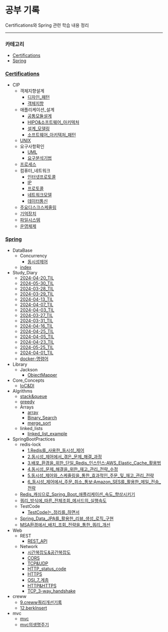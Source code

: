 # 공부 기록

Certifications와 Spring 관련 학습 내용 정리

---

### 카테고리
- [Certifications](./Certifications)
- [Spring](./Spring)

### [Certifications](./Certifications)
- CIP
  - 객체지향설계
    - [디자인_패턴](./Certifications/CIP/객체지향설계/디자인_패턴.md)
    - [객체지향](./Certifications/CIP/객체지향설계/객체지향.md)
  - 애플리케이션_설계
    - [공통모듈설계](./Certifications/CIP/애플리케이션_설계/공통모듈설계.md)
    - [HIPO&소프트웨어_아키텍처](./Certifications/CIP/애플리케이션_설계/HIPO&소프트웨어_아키텍처.md)
    - [설계_모델링](./Certifications/CIP/애플리케이션_설계/설계_모델링.md)
    - [소프트웨어_아키텍처_패턴](./Certifications/CIP/애플리케이션_설계/소프트웨어_아키텍처_패턴.md)
  - [UNIX](./Certifications/CIP/UNIX.md)
  - 요구사항확인
    - [UML](./Certifications/CIP/요구사항확인/UML.md)
    - [요구분석기법](./Certifications/CIP/요구사항확인/요구분석기법.md)
  - [프로세스](./Certifications/CIP/프로세스.md)
  - 컴퓨터_네트워크
    - [인터넷프로토콜](./Certifications/CIP/컴퓨터_네트워크/인터넷프로토콜.md)
    - [IP](./Certifications/CIP/컴퓨터_네트워크/IP.md)
    - [프로토콜](./Certifications/CIP/컴퓨터_네트워크/프로토콜.md)
    - [네트워크모델](./Certifications/CIP/컴퓨터_네트워크/네트워크모델.md)
    - [데이터통신](./Certifications/CIP/컴퓨터_네트워크/데이터통신.md)
  - [주요디스크스케줄링](./Certifications/CIP/주요디스크스케줄링.md)
  - [기억장치](./Certifications/CIP/기억장치.md)
  - [파일시스템](./Certifications/CIP/파일시스템.md)
  - [운영체제](./Certifications/CIP/운영체제.md)

### [Spring](./Spring)
- DataBase
  - Concurrency
    - [동시성제어](./Spring/DataBase/Concurrency/동시성제어.md)
  - [index](./Spring/DataBase/index.md)
- Study_Diary
  - [2024-04-20_TIL](./Spring/Study_Diary/2024-04-20_TIL.md)
  - [2024-05-30_TIL](./Spring/Study_Diary/2024-05-30_TIL.md)
  - [2024-03-28_TIL](./Spring/Study_Diary/2024-03-28%20TIL.md)
  - [2024-03-29_TIL](./Spring/Study_Diary/2024-03-29%20TIL.md)
  - [2024-04-13_TIL](./Spring/Study_Diary/2024-04-13_TIL.md)
  - [2024-04-07_TIL](./Spring/Study_Diary/2024-04-07_TIL.md)
  - [2024-04-03_TIL](./Spring/Study_Diary/2024-04-03_TIL.md)
  - [2024-03-27_TIL](./Spring/Study_Diary/2024-03-27%20TIL.md)
  - [2024-03-31_TIL](./Spring/Study_Diary/2024-03-31%20TIL.md)
  - [2024-04-16_TIL](./Spring/Study_Diary/2024-04-16_TIL.md)
  - [2024-04-25_TIL](./Spring/Study_Diary/2024-04-25_TIL.md)
  - [2024-04-05_TIL](./Spring/Study_Diary/2024-04-05_TIL.md)
  - [2024-04-23_TIL](./Spring/Study_Diary/2024-04-23_TIL.md)
  - [2024-05-25_TIL](./Spring/Study_Diary/2024-05-25_TIL.md)
  - [2024-04-01_TIL](./Spring/Study_Diary/2024-04-01%20TIL.md)
  - [docker-명령어](./Spring/Study_Diary/docker-명령어.md)
- Library
  - Jackson
    - [ObjectMapper](./Spring/Library/Jackson/ObjectMapper.md)
- Core_Concepts
  - [IoC&DI](./Spring/Core_Concepts/IoC&DI.md)
- Algrithms
  - [stack&queue](./Spring/Algrithms/stack&queue.md)
  - [greedy](./Spring/Algrithms/greedy.md)
  - Arrays
    - [array](./Spring/Algrithms/Arrays/array.md)
    - [Binary_Search](./Spring/Algrithms/Arrays/Binary_Search.md)
    - [merge_sort](./Spring/Algrithms/Arrays/merge_sort.md)
  - linked_lists
    - [linked_list_example](./Spring/Algrithms/linked_lists/linked_list_example.md)
- SpringBootPractices
  - redis-lock
    - [1.Redis를_사용한_동시성_제어](./Spring/SpringBootPractices/redis-lock/1.Redis를_사용한_동시성_제어.md)
    - [2.동시성_제어에서_겪은_문제_해결_과정](./Spring/SpringBootPractices/redis-lock/2.동시성_제어에서_겪은_문제_해결_과정.md)
    - [3.배포_환경을_위한_단일_Redis_인스턴스:AWS_Elastic_Cache_활용법](./Spring/SpringBootPractices/redis-lock/3.배포_환경을_위한_단일_Redis_인스턴스:AWS_Elastic_Cache_활용법.md)
    - [4.동시성_문제_해결을_위한_재고_관리_전략_수정](./Spring/SpringBootPractices/redis-lock/4.동시성_문제_해결을_위한_재고_관리_전략_수정.md)
    - [5.동시성_제어와_스케줄링을_통한_효과적인_주문_및_재고_관리_전략](./Spring/SpringBootPractices/redis-lock/5.동시성_제어와_스케줄링을_통한_효과적인_주문_및_재고_관리_전략.md)
    - [6_동시성_제어에서_주문_취소_통보:Amazon_SES를_활용한_메일_전송_전략](./Spring/SpringBootPractices/redis-lock/6%20동시성_제어에서_주문_취소_통보:Amazon_SES를_활용한_메일_전송_전략.md)
  - [Redis_캐싱으로_Spring_Boot_애플리케이션_속도_향상시키기](./Spring/SpringBootPractices/Redis_캐싱으로_Spring_Boot_애플리케이션_속도_향상시키기.md)
  - [쿼리_방식에_따른_전체조회_메서드의_실행속도](./Spring/SpringBootPractices/쿼리_방식에_따른_전체조회_메서드의_실행속도.md)
  - TestCode
    - [TestCode는_정리를_하면서](./Spring/SpringBootPractices/TestCode/TestCode는_정리를_하면서.md)
  - [Spring_Data_JPA를_활용한_리뷰_생성_로직_구현](./Spring/SpringBootPractices/Spring_Data_JPA를_활용한_리뷰_생성_로직_구현.md)
  - [MSA환경에서_배치_조회_전략을_통한_쿼리_개선](./Spring/SpringBootPractices/MSA환경에서_배치_조회_전략을_통한_쿼리_개선.md)
- Web
  - REST
    - [REST_API](./Spring/Web/REST/REST_API.md)
  - Network
    - [시간복잡도&공간복잡도](./Spring/Web/Network/시간복잡도&공간복잡도.md)
    - [CORS](./Spring/Web/Network/CORS.md)
    - [TCP&UDP](./Spring/Web/Network/TCP&UDP.md)
    - [HTTP_status_code](./Spring/Web/Network/HTTP_status_code.md)
    - [HTTPS](./Spring/Web/Network/HTTPS.md)
    - [OSI_7_계층](./Spring/Web/Network/OSI_7_계층.md)
    - [HTTP&HTTPS](./Spring/Web/Network/HTTP&HTTPS.md)
    - [TCP_3-way_handshake](./Spring/Web/Network/TCP_3-way_handshake.md)
- creww
  - [9.creww쿼리개선기록](./Spring/creww/9.creww쿼리개선기록.md)
  - [12.berkInsert](./Spring/creww/12.berkInsert.md)
- mvc
  - [mvc](./Spring/mvc/mvc.md)
  - [mvc의생명주기](./Spring/mvc/mvc의생명주기.md)

